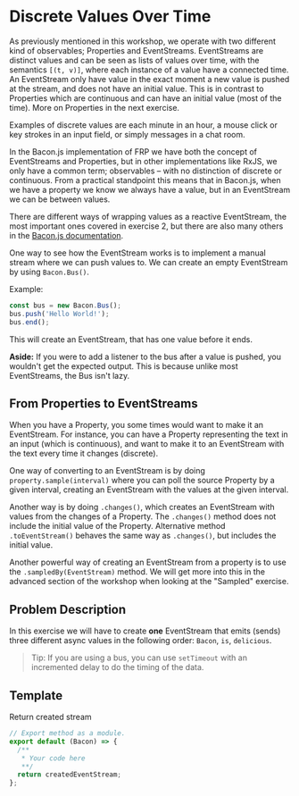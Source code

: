 # Discrete Values Over Time

As previously mentioned in this workshop, we operate with two different kind
of observables; Properties and EventStreams. EventStreams are distinct values
and can be seen as lists of values over time, with the semantics `[(t, v)]`,
where each instance of a value have a connected time. An EventStream only have
value in the exact moment a new value is pushed at the stream, and does not have an
initial value. This is in contrast to Properties which are continuous and can
have an initial value (most of the time). More on Properties in the next exercise.

Examples of discrete values are each minute in an hour, a mouse click or key
strokes in an input field, or simply messages in a chat room.

In the Bacon.js implementation of FRP we have both the concept of EventStreams
and Properties, but in other implementations like RxJS, we only have a common
term; observables – with no distinction of discrete or continuous. From a practical
standpoint this means that in Bacon.js, when we have a property we know we always
have a value, but in an EventStream we can be between values.

There are different ways of wrapping values as a reactive EventStream, the most
important ones covered in exercise 2, but there are also many others in the
[Bacon.js documentation](https://github.com/baconjs/bacon.js#creating-streams).

One way to see how the EventStream works is to implement a manual stream where
we can push values to. We can create an empty EventStream by using `Bacon.Bus()`.

Example:
```javascript
const bus = new Bacon.Bus();
bus.push('Hello World!');
bus.end();
```

This will create an EventStream, that has one value before it ends.

**Aside:** If you were to add a listener to the bus after a value is pushed,
you wouldn't get the expected output. This is because unlike most EventStreams,
the Bus isn't lazy.

## From Properties to EventStreams

When you have a Property, you some times would want to make it an EventStream.
For instance, you can have a Property representing the text in an input (which
is continuous), and want to make it to an EventStream with the text every time
it changes (discrete).

One way of converting to an EventStream is by doing `property.sample(interval)` where
you can poll the source Property by a given interval, creating an EventStream with
the values at the given interval.

Another way is by doing `.changes()`, which creates an EventStream with values
from the changes of a Property. The `.changes()` method does not include the
initial value of the Property. Alternative method `.toEventStream()` behaves
the same way as `.changes()`, but includes the initial value.

Another powerful way of creating an EventStream from a property is to use the
`.sampledBy(EventStream)` method. We will get more into this in the advanced
section of the workshop when looking at the "Sampled" exercise.

## Problem Description

In this exercise we will have to create **one** EventStream that emits (sends) three
different async values in the following order: `Bacon`, `is`, `delicious`.

> Tip: If you are using a bus, you can use `setTimeout` with an incremented delay
to do the timing of the data.

## Template

Return created stream
```js
// Export method as a module.
export default (Bacon) => {
  /**
   * Your code here
   **/
  return createdEventStream;
};
```
